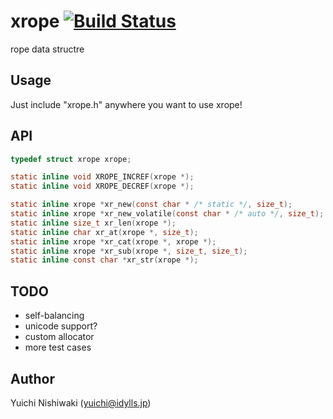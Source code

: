 # xrope [![Build Status](https://travis-ci.org/wasabiz/xrope.png)](https://travis-ci.org/wasabiz/xrope)

rope data structre

## Usage

Just include "xrope.h" anywhere you want to use xrope!

## API

```c
typedef struct xrope xrope;

static inline void XROPE_INCREF(xrope *);
static inline void XROPE_DECREF(xrope *);

static inline xrope *xr_new(const char * /* static */, size_t);
static inline xrope *xr_new_volatile(const char * /* auto */, size_t);
static inline size_t xr_len(xrope *);
static inline char xr_at(xrope *, size_t);
static inline xrope *xr_cat(xrope *, xrope *);
static inline xrope *xr_sub(xrope *, size_t, size_t);
static inline const char *xr_str(xrope *);
```

## TODO

- self-balancing
- unicode support?
- custom allocator
- more test cases

## Author

Yuichi Nishiwaki (yuichi@idylls.jp)
